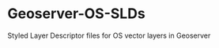 Geoserver-OS-SLDs
=================

Styled Layer Descriptor files for OS vector layers in Geoserver

